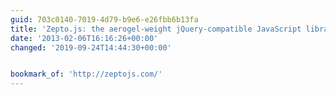 ```yaml
---
guid: 703c0140-7019-4d79-b9e6-e26fbb6b13fa
title: 'Zepto.js: the aerogel-weight jQuery-compatible JavaScript library'
date: '2013-02-06T16:16:26+00:00'
changed: '2019-09-24T14:44:30+00:00'


bookmark_of: 'http://zeptojs.com/'
---
```




